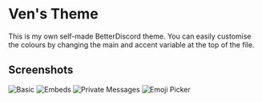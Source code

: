 # Ven's Theme
This is my own self-made BetterDiscord theme. You can easily customise the colours by changing the main and accent variable at the top of the file.

## Screenshots
![Basic](https://raw.githubusercontent.com/Mattis6666/BetterDiscord-Themes/master/Screenshots/Purple1.png)
![Embeds](https://raw.githubusercontent.com/Mattis6666/BetterDiscord-Themes/master/Screenshots/Purple2.png)
![Private Messages](https://raw.githubusercontent.com/Mattis6666/BetterDiscord-Themes/master/Screenshots/Purple3.png)
![Emoji Picker](https://raw.githubusercontent.com/Mattis6666/BetterDiscord-Themes/master/Screenshots/Purple4.png)
